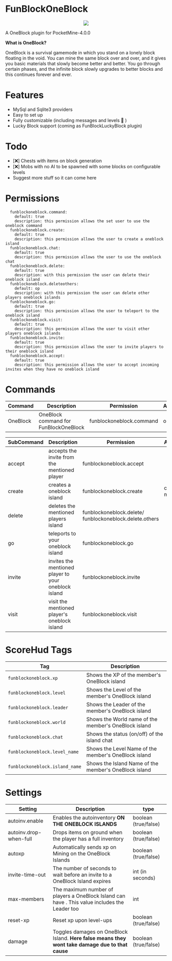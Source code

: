 # FunBlockOneBlock

<p align="center">
<a href="https://github.com/cosmicnebula200/FunBlockOneBlock" target="_blank"><img src="https://media.discordapp.net/attachments/829673511009779723/918506120094564392/png_20211209_221513_0000.png?width=240&height=240"></a>
</p>

A OneBlock plugin for PocketMine-4.0.0

**What is OneBlock?**

OneBlock is a survival gamemode in which you stand on a lonely block floating in the void. You can mine the same block over and over, and it gives you basic materials that slowly become better and better. You go through certain phases, and the infinite block slowly upgrades to better blocks and this continues forever and ever.

# Features
- MySql and Sqlite3 providers
- Easy to set up
- Fully customizable (including messages and levels 🥺 )
- Lucky Block support (coming as FunBlockLuckyBlock plugin)

# Todo
- [❌] Chests with items on block generation
- [❌] Mobs with no AI to be spawned with some blocks on configurable levels
- Suggest more stuff so it can come here

# Permissions
```
  funblockoneblock.command:
    default: true
    description: this permission allows the set user to use the oneblock command
  funblockoneblock.create:
    default: true
    description: this permission allows the user to create a oneblock island
  funblockoneblock.chat:
    default: true
    description: this permission allows the user to use the oneblock chat
  funblockoneblock.delete:
    default: true
    description: with this permission the user can delete their oneblock island
  funblockoneblock.deleteothers:
    default: op
    description: with this permission the user can delete other players oneblock islands
  funblockoneblock.go:
    default: true
    description: this permission allows the user to teleport to the oneblock island
  funblockoneblock.visit:
    default: true
    description: this permission allows the user to visit other players oneblock islands
  funblockoneblock.invite:
    default: true
    description: this permission allows the user to invite players to their oneblock island
  funblockoneblock.accept:
    default: true
    description: this permission allows the user to accept incoming invites when they have no oneblock island
```

# Commands

Command | Description | Permission | Aliases |
----------------- | ------------- | ------------- | -------- |
OneBlock | OneBlock command for FunBlockOneBlock | funblockoneblock.command | ob

SubCommand | Description | Permission | Aliases |
----------------- | ------------- | ------------- | -------- |
accept | accepts the invite from the mentioned player| funblockoneblock.accept| |
create | creates a oneblock island | funblockoneblock.create | c, make
delete | deletes the mentioned players island | funblockoneblock.delete/ funblockoneblock.delete.others | |
go | teleports to your oneblock island | funblockoneblock.go |  |
invite | invites the mentioned player to your oneblock island | funblockoneblock.invite | |
visit | visit the mentioned player's oneblock island | funblockoneblock.visit | |

# ScoreHud Tags

Tag | Description |
------- | ----------------|
`funblockoneblock.xp` | Shows the XP of the member's OneBlock island |
`funblockoneblock.level` | Shows the Level of the member's OneBlock island |
`funblockoneblock.leader` | Shows the Leader of the member's OneBlock island ||
`funblockoneblock.world` | Shows the World name of the member's OneBlock island ||
`funblockoneblock.chat` | Shows the status (on/off) of the island chat ||
`funblockoneblock.level_name` | Shows the Level Name of the member's OneBlock island ||
`funblockoneblock.island_name` | Shows the Island Name of the member's OneBlock island ||


# Settings

Setting | Description | type |
--------|---------------|---------|
autoinv.enable | Enables the autoinventory **ON THE ONEBLOCK ISLANDS** | boolean (true/false)
autoinv.drop-when-full| Drops items on ground when the player has a full inventory | boolean (true/false)
autoxp| Automatically sends xp on Mining on the OneBlock Islands | boolean (true/false)
invite-time-out | The number of seconds to wait before an invite to a OneBlock Island expires | int (in seconds)
max-members | The maximum number of players a OneBlock Island can have . This value includes the Leader too | int
reset-xp | Reset xp upon level-ups | boolean (true/false)
damage | Toggles damages on OneBlock Island. **Here false means they wont take damage due to that cause** | boolean (true/false)
